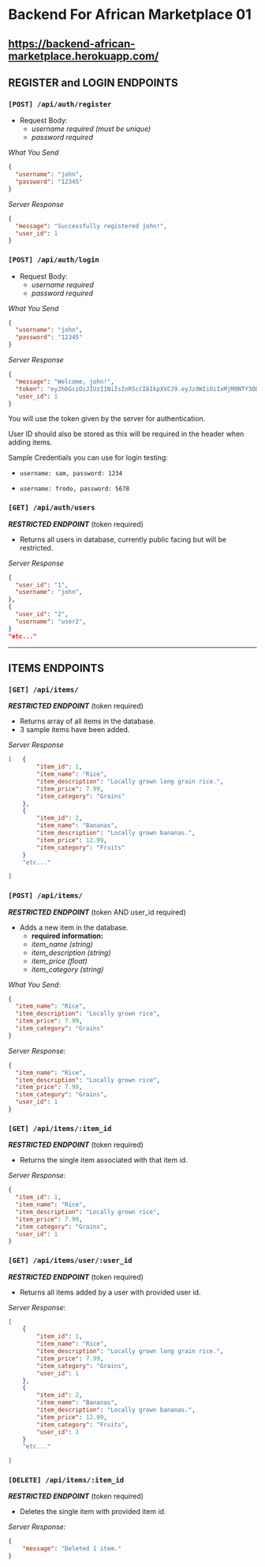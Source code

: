 # <p>Backend For African Marketplace 01</P>

## <p>https://backend-african-marketplace.herokuapp.com/</p>

## REGISTER and LOGIN ENDPOINTS

### `[POST] /api/auth/register`

- Request Body:
  - _username required (must be unique)_
  - _password required_

_What You Send_

```json
{
  "username": "john",
  "password": "12345"
}
```

_Server Response_

```json
{
  "message": "Successfully registered john!",
  "user_id": 1
}
```

### `[POST] /api/auth/login`

- Request Body:
  - _username required_
  - _password required_

_What You Send_

```json
{
  "username": "john",
  "password": "12345"
}
```

_Server Response_

```json
{
  "message": "Welcome, john!",
  "token": "eyJhbGciOiJIUzI1NiIsInR5cCI6IkpXVCJ9.eyJzdWIiOiIxMjM0NTY3ODkwIiwibmFtZSI6Ikpva",
  "user_id": 1
}
```

<p>You will use the token given by the server for authentication.</p>
<p>User ID should also be stored as this will be required in the header when adding items.</p>

<p>Sample Credentials you can use for login testing:</p>

- `username: sam, password: 1234`

- `username: frodo, password: 5678`

### `[GET] /api/auth/users`

**_RESTRICTED ENDPOINT_** (token required)

- Returns all users in database, currently public facing but will be restricted.

_Server Response_

```json
{
  "user_id": "1",
  "username": "john",
},
{
  "user_id": "2",
  "username": "user2",
}
"etc..."
```

<hr>

## ITEMS ENDPOINTS

### `[GET] /api/items/`

**_RESTRICTED ENDPOINT_** (token required)

- Returns array of all items in the database.
- 3 sample items have been added.

_Server Response_

```json
[   {
        "item_id": 1,
        "item_name": "Rice",
        "item_description": "Locally grown long grain rice.",
        "item_price": 7.99,
        "item_category": "Grains"
    },
    {
        "item_id": 2,
        "item_name": "Bananas",
        "item_description": "Locally grown bananas.",
        "item_price": 12.99,
        "item_category": "Fruits"
    }
    "etc..."

]

```
### `[POST] /api/items/`

**_RESTRICTED ENDPOINT_** (token AND user_id required)

- Adds a new item in the database. 
  - **required information:**
  - _item_name (string)_
  - _item_description (string)_
  - _item_price (float)_
  - _item_category (string)_

_What You Send:_

```json
{
  "item_name": "Rice",
  "item_description": "Locally grown rice",
  "item_price": 7.99,
  "item_category": "Grains"
}
```

_Server Response:_

```json
{
  "item_name": "Rice",
  "item_description": "Locally grown rice",
  "item_price": 7.99,
  "item_category": "Grains",
  "user_id": 1
}
```

### `[GET] /api/items/:item_id`

**_RESTRICTED ENDPOINT_** (token required)

- Returns the single item associated with that item id. 

_Server Response:_

```json
{
  "item_id": 1,
  "item_name": "Rice",
  "item_description": "Locally grown rice",
  "item_price": 7.99,
  "item_category": "Grains",
  "user_id": 1
}
```

### `[GET] /api/items/user/:user_id`

**_RESTRICTED ENDPOINT_** (token required)

- Returns all items added by a user with provided user id. 

_Server Response:_

```json
[   
    {
        "item_id": 1,
        "item_name": "Rice",
        "item_description": "Locally grown long grain rice.",
        "item_price": 7.99,
        "item_category": "Grains",
        "user_id": 1
    },
    {
        "item_id": 2,
        "item_name": "Bananas",
        "item_description": "Locally grown bananas.",
        "item_price": 12.99,
        "item_category": "Fruits",
        "user_id": 1
    }
    "etc..."

]
```

### `[DELETE] /api/items/:item_id`

**_RESTRICTED ENDPOINT_** (token required)

- Deletes the single item with provided item id.

_Server Response:_

```json
{
    "message": "Deleted 1 item."
}
```
